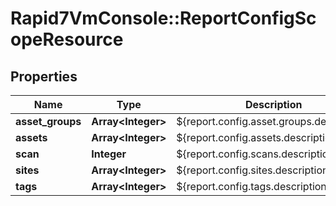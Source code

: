 # Rapid7VmConsole::ReportConfigScopeResource

## Properties
Name | Type | Description | Notes
------------ | ------------- | ------------- | -------------
**asset_groups** | **Array&lt;Integer&gt;** | ${report.config.asset.groups.description} | [optional] 
**assets** | **Array&lt;Integer&gt;** | ${report.config.assets.description} | [optional] 
**scan** | **Integer** | ${report.config.scans.description} | [optional] 
**sites** | **Array&lt;Integer&gt;** | ${report.config.sites.description} | [optional] 
**tags** | **Array&lt;Integer&gt;** | ${report.config.tags.description} | [optional] 


